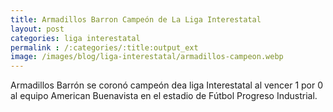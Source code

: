 ```yaml
---
title: Armadillos Barron Campeón de La Liga Interestatal
layout: post
categories: liga interestatal
permalink : /:categories/:title:output_ext
image: /images/blog/liga-interestatal/armadillos-campeon.webp
---
```


Armadillos Barrón se coronó campeón dea liga Interestatal al vencer 1 por 0 al equipo American Buenavista en el estadio de Fútbol Progreso Industrial.